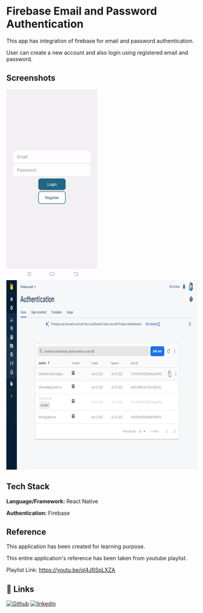 
# Firebase Email and Password Authentication

This app has integration of firebase for email and password authentication.

User can create a new account and also login using registered email and password.

## Screenshots
<img src="https://github.com/DharmikPansuriya/FirebaseAuth/blob/main/screenshots/video-gif.gif" width="240" height="500"/>
<img src="https://github.com/DharmikPansuriya/FirebaseAuth/blob/main/screenshots/Firebase%20Console.png" width="900" height="500"/>

## Tech Stack

**Language/Framework:** React Native

**Authentication:** Firebase


## Reference
This application has been created for learning purpose.

This entire application's reference has been taken from youtube playlist.

Playlist Link: https://youtu.be/ql4J6SpLXZA
## 🔗 Links
[![Github](https://img.shields.io/badge/github-000?style=for-the-badge&logo=ko-fi&logoColor=white)](https://github.com/DharmikPansuriya/)
[![linkedin](https://img.shields.io/badge/linkedin-0A66C2?style=for-the-badge&logo=linkedin&logoColor=white)](https://www.linkedin.com/in/dharmikpansuriya/)

